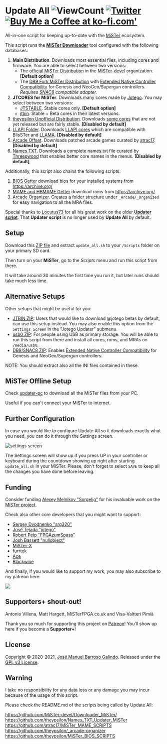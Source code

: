 # Update All ![ViewCount](https://views.whatilearened.today/views/github/theypsilon/Update_All_MiSTer.svg) [![Twitter](https://img.shields.io/twitter/url/https/twitter.com/josembarroso.svg?style=social&label=Follow%20%40josembarroso)](https://twitter.com/josembarroso) <span class="badge-buymeacoffee"><a href="https://ko-fi.com/theypsilon" title="Buy Me a Coffee at ko-fi.com'"><img src="https://img.shields.io/badge/buy%20me%20a%20coffee-donate-yellow.svg" alt="Buy Me a Coffee at ko-fi.com'" /></a></span>
All-in-one script for keeping up-to-date with the [MiSTer](https://github.com/MiSTer-devel/Main_MiSTer/wiki) ecosystem.

This script runs the [__MiSTer Downloader__](https://github.com/MiSTer-devel/Downloader_MiSTer/) tool configured with the following databases:
1. __Main Distribution__. Downloads most essential files, including cores and firmware. You are able to select between two versions:
    * The [official MiSTer Distribution](https://github.com/MiSTer-devel/Distribution_MiSTer) in the [MiSTer-devel](https://github.com/MiSTer-devel) organization. **[Default option]**
    * The [DB9 Fork MiSTer Distribution](https://github.com/MiSTer-DB9/Distribution_MiSTer) with [Extended Native Controller Compatibility](https://github.com/theypsilon/Update_All_MiSTer/wiki#extended-native-controller-compatibility) for Genesis and NeoGeo/Supergun controllers. *Requires [SNAC8](https://github.com/theypsilon/Update_All_MiSTer/wiki#snac8) compatible adapter.*
2. __JTCORES for MiSTer__. Downloads many cores made by [Jotego](https://github.com/jotego). You may select between two versions:
    * [JTSTABLE](https://github.com/JTFPGA/JTSTABLE). Stable cores only. **[Default option]**
    * [jtbin](https://github.com/jotego/jtcores_mister). Stable + Beta cores in their latest versions.
4. [theypsilon Unofficial Distribution](https://github.com/theypsilon/Unofficial_Distribution_MiSTer/tree/main). Downloads [some cores](https://github.com/theypsilon/Updater_script_MiSTer_Unofficial/wiki) that are not yet released but are fairly stable. **[Disabled by default]**
5. [LLAPI Folder](https://github.com/MiSTer-LLAPI/LLAPI_folder_MiSTer). Downloads [LLAPI cores](https://github.com/MiSTer-LLAPI/Updater_script_MiSTer/wiki) which are compatible with BlisSTer and [LLAMA](https://github.com/bootsector/LLAMA). **[Disabled by default]**
6. [Arcade Offset](https://github.com/atrac17/Arcade_Offset). Downloads patched arcade games curated by [atrac17](https://github.com/atrac17). **[Disabled by default]**
7. [Names TXT](https://github.com/ThreepwoodLeBrush/Names_MiSTer). Downloads a complete names.txt file curated by [Threepwood](https://github.com/ThreepwoodLeBrush) that enables better core names in the menus. **[Disabled by default]**

Additionally, this script also chains the following scripts:
1. [BIOS Getter](https://github.com/theypsilon/MiSTer_BIOS_SCRIPTS) download bios for your installed systems from https://archive.org/
2. [MAME and HBMAME Getter](https://github.com/atrac17/MiSTer_MAME_SCRIPTS) download roms from https://archive.org/
3. [Arcade Organizer](https://github.com/theypsilon/_arcade-organizer). Creates a folder structure under `_Arcade/_Organized` for easy navigation to all the MRA files.

Special thanks to [Locutus73](https://github.com/Locutus73) for all his great work on the older [__Updater script__](https://github.com/MiSTer-devel/Updater_script_MiSTer). That __Updater script__ is no longer used by __Update All__ by default.


## Setup

Download this [ZIP file](https://github.com/theypsilon/Update_All_MiSTer/releases/latest/download/update_all.zip) and extract `update_all.sh` to your `/Scripts` folder on your primary SD card.

Then turn on your __MiSTer__, go to the _Scripts_ menu and run this script from there.

It will take around 30 minutes the first time you run it, but later runs should take much less time.



## Alternative Setups

Other setups that might be useful for you:
- [JTBIN ZIP](https://github.com/theypsilon/Update_All_MiSTer/releases/latest/download/update_all_jtbin.zip): Users that would like to download @jotego betas by default, can use this setup instead. You may also enable this option from the `Settings Screen` in the "Jotego Updater" submenu.
- [usb0 ZIP](https://github.com/theypsilon/Update_All_MiSTer/releases/latest/download/update_all_usb0.zip): For people using USB as primary storage. You will be able to run this script from there and install all cores, roms, and MRAs on `/media/usb0`.
- [DB9/SNAC8 ZIP](https://github.com/theypsilon/Update_All_MiSTer/releases/latest/download/update_all_db9_snac8.zip): Enables [Extended Native Controller Compatibility](https://github.com/theypsilon/Update_All_MiSTer/wiki#extended-native-controller-compatibility) for Genesis and NeoGeo/Supergun controllers.


NOTE: You should extract also all the INI files contained in these.



## MiSTer Offline Setup

Check [updater-pc](./updater-pc) to download all the MiSTer files from your PC.

Useful if you can't connect your MiSTer to internet.



## Further Configuration

In case you would like to configure Update All so it downloads exactly what you need, you can do it through the Settings screen.

![settings screen](https://github.com/theypsilon/Update_All_MiSTer/raw/master/setups/menu-1-4.jpeg "Settings Screen")

The Settings screen will show up if you press UP in your controller or keyboard during the countdown showing up right after starting `update_all.sh` in your MiSTer. Please, don't forget to select `SAVE` to keep all the changes you have done before leaving.



## Funding

Consider funding [Alexey Melnikov "Sorgelig"](https://www.patreon.com/FPGAMiSTer) for his invaluable work on the [MiSTer project](https://github.com/MiSTer-devel/Main_MiSTer/wiki).

Check also other core developers that you might want to support:
* [Sergey Dvodnenko "srg320"](https://www.patreon.com/srg320)
* [José Tejada "jotego"](https://www.patreon.com/topapate)
* [Robert Peip "FPGAzumSpass"](https://www.patreon.com/FPGAzumSpass)
* [Josh Bassett "nullobject"](https://www.patreon.com/nullobject)
* [MiSTer-X](https://www.patreon.com/MrX_8B)
* [furrtek](https://www.patreon.com/furrtek)
* [Ace](https://ko-fi.com/ace9921)
* [Blackwine](https://www.patreon.com/blackwine)

And finally, if you would like to support my work, you may also subscribe to my patreon here:

<a href="https://www.patreon.com/bePatron?u=37499475"><img src="https://camo.githubusercontent.com/2b7105015397da52617ce6775a339b0b99d689d6f644c2ce911c5d472362bcbd/68747470733a2f2f63352e70617472656f6e2e636f6d2f65787465726e616c2f6c6f676f2f6265636f6d655f615f706174726f6e5f627574746f6e2e706e67"></img></a>



## Supporters+ shout-out!

Antonio Villena, Matt Hargett, MiSTerFPGA.co.uk and Visa-Valtteri Pimiä

Thank you so much for supporting this project on [Patreon](https://www.patreon.com/bePatron?u=37499475)! You'll show up here if you become a **Supporter+**!



## License

Copyright © 2020-2021, [José Manuel Barroso Galindo](https://twitter.com/josembarroso). 
Released under the [GPL v3 License](LICENSE).



## Warning

I take no responsibility for any data loss or any damage you may incur because of the usage of this script.

Please check the README.md of the scripts being called by Update All:

https://github.com/MiSTer-devel/Downloader_MiSTer/<br>
https://github.com/theypsilon/Names_TXT_Updater_MiSTer<br>
https://github.com/atrac17/MiSTer_MAME_SCRIPTS<br>
https://github.com/theypsilon/_arcade-organizer<br>
https://github.com/theypsilon/MiSTer_BIOS_SCRIPTS<br>

